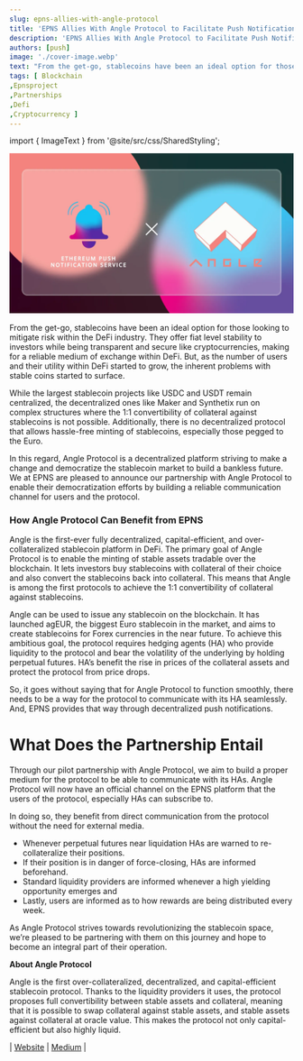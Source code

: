 ```yaml
---
slug: epns-allies-with-angle-protocol
title: 'EPNS Allies With Angle Protocol to Facilitate Push Notifications for Users'
description: 'EPNS Allies With Angle Protocol to Facilitate Push Notifications for Users'
authors: [push]
image: './cover-image.webp'
text: "From the get-go, stablecoins have been an ideal option for those looking to mitigate risk within the DeFi industry. They offer fiat level stability to investors while being transparent and secure like cryptocurrencies, making for a reliable medium of exchange within DeFi. But, as the number of users and their utility within DeFi started to grow, the inherent problems with stable coins started to surface."
tags: [ Blockchain
,Epnsproject
,Partnerships
,Defi
,Cryptocurrency ]
---
```

import { ImageText } from '@site/src/css/SharedStyling';

![Cover image of EPNS Allies With Angle Protocol to Facilitate Push Notifications for Users](./cover-image.webp)

<!--truncate-->

From the get-go, stablecoins have been an ideal option for those looking to mitigate risk within the DeFi industry. They offer fiat level stability to investors while being transparent and secure like cryptocurrencies, making for a reliable medium of exchange within DeFi. But, as the number of users and their utility within DeFi started to grow, the inherent problems with stable coins started to surface.

While the largest stablecoin projects like USDC and USDT remain centralized, the decentralized ones like Maker and Synthetix run on complex structures where the 1:1 convertibility of collateral against stablecoins is not possible. Additionally, there is no decentralized protocol that allows hassle-free minting of stablecoins, especially those pegged to the Euro.

In this regard, Angle Protocol is a decentralized platform striving to make a change and democratize the stablecoin market to build a bankless future. We at EPNS are pleased to announce our partnership with Angle Protocol to enable their democratization efforts by building a reliable communication channel for users and the protocol.

### How Angle Protocol Can Benefit from EPNS

Angle is the first-ever fully decentralized, capital-efficient, and over-collateralized stablecoin platform in DeFi. The primary goal of Angle Protocol is to enable the minting of stable assets tradable over the blockchain. It lets investors buy stablecoins with collateral of their choice and also convert the stablecoins back into collateral. This means that Angle is among the first protocols to achieve the 1:1 convertibility of collateral against stablecoins.

Angle can be used to issue any stablecoin on the blockchain. It has launched agEUR, the biggest Euro stablecoin in the market, and aims to create stablecoins for Forex currencies in the near future. To achieve this ambitious goal, the protocol requires hedging agents (HA) who provide liquidity to the protocol and bear the volatility of the underlying by holding perpetual futures. HA’s benefit the rise in prices of the collateral assets and protect the protocol from price drops.

So, it goes without saying that for Angle Protocol to function smoothly, there needs to be a way for the protocol to communicate with its HA seamlessly. And, EPNS provides that way through decentralized push notifications.

What Does the Partnership Entail
================================

Through our pilot partnership with Angle Protocol, we aim to build a proper medium for the protocol to be able to communicate with its HAs. Angle Protocol will now have an official channel on the EPNS platform that the users of the protocol, especially HAs can subscribe to.

In doing so, they benefit from direct communication from the protocol without the need for external media.

*   Whenever perpetual futures near liquidation HAs are warned to re-collateralize their positions.
*   If their position is in danger of force-closing, HAs are informed beforehand.
*   Standard liquidity providers are informed whenever a high yielding opportunity emerges and
*   Lastly, users are informed as to how rewards are being distributed every week.

As Angle Protocol strives towards revolutionizing the stablecoin space, we’re pleased to be partnering with them on this journey and hope to become an integral part of their operation.

**About Angle Protocol**

Angle is the first over-collateralized, decentralized, and capital-efficient stablecoin protocol. Thanks to the liquidity providers it uses, the protocol proposes full convertibility between stable assets and collateral, meaning that it is possible to swap collateral against stable assets, and stable assets against collateral at oracle value. This makes the protocol not only capital-efficient but also highly liquid.

| [Website](https://www.angle.money/) | [Medium](https://blog.angle.money/) |
